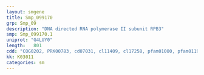 ```yaml
---
layout: smgene
title: Smp_099170
grp: Smp_09
description: "DNA directed RNA polymerase II subunit RPB3"
smp: Smp_099170.1
uniprot: "G4LUY0"
length:   801
cdd: "COG0202, PRK00783, cd07031, cl11409, cl17258, pfam01000, pfam01193, smart00662"
kk: K03011
categories: sm
---
```

